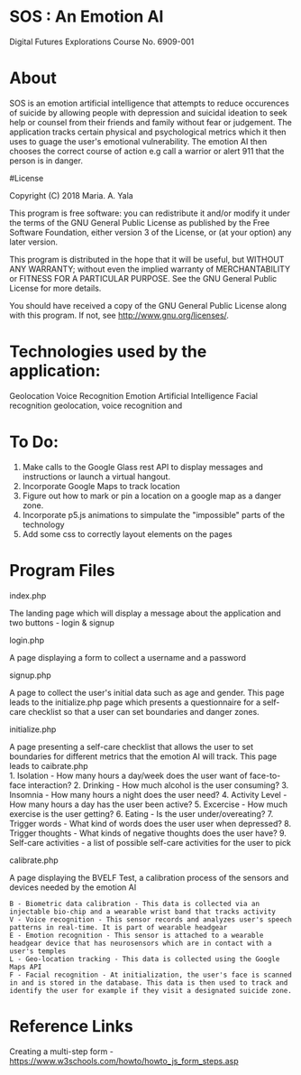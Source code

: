 # SOS : An Emotion AI
Digital Futures Explorations
Course No. 6909-001

# About
SOS is an emotion artificial intelligence that attempts to reduce occurences of suicide by allowing people with depression and suicidal ideation to seek help or counsel from their friends and family without fear or judgement. The application tracks certain physical and psychological metrics which it then uses to guage the user's emotional vulnerability. The emotion AI then chooses the correct course of action e.g call a warrior or alert 911 that the person is in danger. 

#License 

Copyright (C) 2018 Maria. A. Yala

This program is free software: you can redistribute it and/or modify
it under the terms of the GNU General Public License as published by
the Free Software Foundation, either version 3 of the License, or
(at your option) any later version.

This program is distributed in the hope that it will be useful,
but WITHOUT ANY WARRANTY; without even the implied warranty of
MERCHANTABILITY or FITNESS FOR A PARTICULAR PURPOSE.  See the
GNU General Public License for more details.

You should have received a copy of the GNU General Public License
along with this program.  If not, see <http://www.gnu.org/licenses/>.

# Technologies used by the application:
Geolocation
Voice Recognition
Emotion Artificial Intelligence
Facial recognition
geolocation, voice recognition and 

# To Do:
1. Make calls to the Google Glass rest API to display messages and instructions or launch a virtual hangout.
2. Incorporate Google Maps to track location
3. Figure out how to mark or pin a location on a google map as a danger zone.
4. Incorporate p5.js animations to simpulate the "impossible" parts of the technology
5. Add some css to correctly layout elements on the pages

# Program Files
index.php

The landing page which will display a message about the application and two buttons - login & signup

login.php

A page displaying a form to collect a username and a password

signup.php

A page to collect the user's initial data such as age and gender. This page leads to the initialize.php page which presents a questionnaire for a self-care checklist so that a user can set boundaries and danger zones.

initialize.php

A page presenting a self-care checklist that allows the user to set boundaries for different metrics that the emotion AI will track. This page leads to caibrate.php    
    1. Isolation - How many hours a day/week does the user want of face-to-face interaction?
    2. Drinking - How much alcohol is the user consuming?
    3. Insomnia - How many hours a night does the user need?
    4. Activity Level - How many hours a day has the user been active?
    5. Excercise - How much exercise is the user getting?
    6. Eating - Is the user under/overeating?
    7. Trigger words - What kind of words does the user user when depressed?
    8. Trigger thoughts - What kinds of negative thoughts does the user have?
    9. Self-care activities - a list of possible self-care activities for the user to pick

calibrate.php

A page displaying the BVELF Test, a calibration process of the sensors and devices needed by the emotion AI

    B - Biometric data calibration - This data is collected via an injectable bio-chip and a wearable wrist band that tracks activity
    V - Voice recognition - This sensor records and analyzes user's speech patterns in real-time. It is part of wearable headgear
    E - Emotion recognition - This sensor is attached to a wearable headgear device that has neurosensors which are in contact with a user's temples
    L - Geo-location tracking - This data is collected using the Google Maps API
    F - Facial recognition - At initialization, the user's face is scanned in and is stored in the database. This data is then used to track and identify the user for example if they visit a designated suicide zone. 

# Reference Links
Creating a multi-step form - https://www.w3schools.com/howto/howto_js_form_steps.asp

